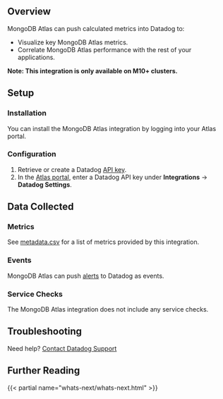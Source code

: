 ## Overview

MongoDB Atlas can push calculated metrics into Datadog to:

- Visualize key MongoDB Atlas metrics.
- Correlate MongoDB Atlas performance with the rest of your applications.

**Note: This integration is only available on M10+ clusters.**

## Setup

### Installation

You can install the MongoDB Atlas integration by logging into your Atlas portal.

### Configuration

1. Retrieve or create a Datadog [API key][1].
2. In the [Atlas portal][5], enter a Datadog API key under **Integrations** -> **Datadog Settings**.

## Data Collected

### Metrics

See [metadata.csv][2] for a list of metrics provided by this integration.

### Events

MongoDB Atlas can push [alerts][3] to Datadog as events.

### Service Checks

The MongoDB Atlas integration does not include any service checks.

## Troubleshooting

Need help? [Contact Datadog Support][4]

## Further Reading

{{< partial name="whats-next/whats-next.html" >}}

[1]: https://app.datadoghq.com/organization-settings/api-keys
[2]: https://github.com/DataDog/integrations-internal-core/blob/main/mongodb_atlas/metadata.csv
[3]: https://www.mongodb.com/blog/post/push-your-mongodb-atlas-alerts-to-datadog
[4]: https://docs.datadoghq.com/help/
[5]: https://docs.atlas.mongodb.com/tutorial/monitoring-integrations/#procedure
